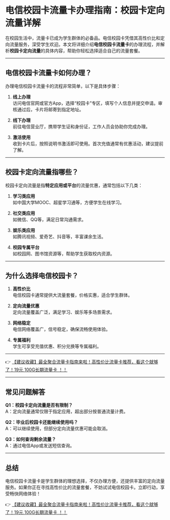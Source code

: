 # 电信校园卡流量卡办理指南：校园卡定向流量详解

在校园生活中，流量卡已成为学生群体的必备品。电信校园卡凭借其高性价比和定向流量服务，深受学生欢迎。本文将详细介绍**电信校园卡流量卡**的办理流程，并解析**校园卡定向流量**的具体内容，帮助你轻松选择适合自己的流量套餐。

---

## 电信校园卡流量卡如何办理？

办理电信校园卡流量卡的流程非常简单，以下是具体步骤：

1. **线上办理**  
   访问电信官网或官方App，选择“校园卡”专区，填写个人信息并提交申请。审核通过后，卡片将邮寄到指定地址。

2. **线下办理**  
   前往电信营业厅，携带学生证和身份证，工作人员会协助你完成办理。

3. **激活使用**  
   收到卡片后，按照说明书激活即可使用。首次充值通常有优惠活动，建议提前了解。

---

## 校园卡定向流量指哪些？

校园卡定向流量是指**特定应用或平台**的流量优惠，通常包括以下几类：

1. **学习类应用**  
   如中国大学MOOC、超星学习通等，方便学生在线学习。

2. **社交类应用**  
   如微信、QQ等，满足日常沟通需求。

3. **娱乐类应用**  
   如腾讯视频、爱奇艺、抖音等，丰富课余生活。

4. **校园专属平台**  
   如校园网、图书馆资源等，帮助学生获取校内资源。

---

## 为什么选择电信校园卡？

1. **高性价比**  
   电信校园卡通常提供大流量套餐，价格实惠，适合学生群体。

2. **定向流量优惠**  
   定向流量覆盖广泛，满足学习、娱乐等多场景需求。

3. **网络稳定**  
   电信网络覆盖广，信号稳定，确保流畅使用体验。

4. **专属福利**  
   学生可享受充值优惠、积分兑换等专属福利。

---

👉 [【建议收藏】最全聚合流量卡指南来啦！高性价比流量卡推荐，看这个就够了！19元 100G长期流量卡 ！！](https://www.91haoka.cn/webapp/weixiaodian/index.html?shop_id=563381)

---

## 常见问题解答

**Q1：校园卡定向流量是否有限制？**  
A：定向流量通常仅限于指定应用，超出部分按普通流量计费。

**Q2：毕业后校园卡还能继续使用吗？**  
A：可以继续使用，但部分定向流量优惠可能会取消。

**Q3：如何查询剩余流量？**  
A：通过电信App或发送短信查询。

---

## 总结

电信校园卡流量卡是学生群体的理想选择，不仅办理方便，还提供丰富的定向流量服务。如果你正在寻找高性价比的流量套餐，不妨试试电信校园卡。立即行动，享受畅快网络体验！

👉 [【建议收藏】最全聚合流量卡指南来啦！高性价比流量卡推荐，看这个就够了！19元 100G长期流量卡 ！！](https://www.91haoka.cn/webapp/weixiaodian/index.html?shop_id=563381)